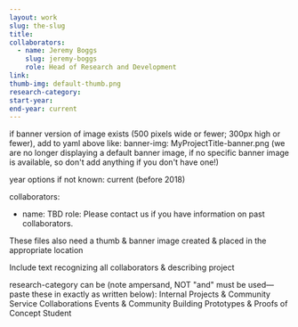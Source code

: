 ```yaml
---
layout: work
slug: the-slug
title: 
collaborators: 
  - name: Jeremy Boggs
    slug: jeremy-boggs
    role: Head of Research and Development
link:
thumb-img: default-thumb.png
research-category: 
start-year:
end-year: current
---
```


if banner version of image exists (500 pixels wide or fewer; 300px high or fewer), add to yaml above like:
banner-img: MyProjectTitle-banner.png (we are no longer displaying a default banner image, if no specific banner image is available, so don't add anything if you don't have one!)

year options if not known:
current
(before 2018)

collaborators: 
  - name: TBD
    role: Please contact us if you have information on past collaborators.

These files also need a thumb & banner image created & placed in the appropriate location

Include text recognizing all collaborators & describing project

research-category can be (note ampersand, NOT "and" must be used—paste these in exactly as written below):
Internal Projects & Community Service
Collaborations
Events & Community Building
Prototypes & Proofs of Concept
Student